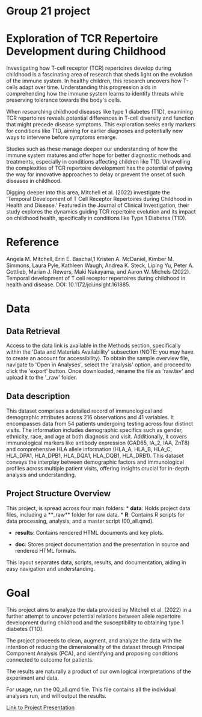 # Group 21 project

# Exploration of TCR Repertoire Development during Childhood

Investigating how T-cell receptor (TCR) repertoires develop during childhood is a fascinating area of research that sheds light on the evolution of the immune system. In healthy children, this research uncovers how T-cells adapt over time. Understanding this progression aids in comprehending how the immune system learns to identify threats while preserving tolerance towards the body's cells.

When researching childhood diseases like type 1 diabetes (T1D), examining TCR repertoires reveals potential differences in T-cell diversity and function that might precede disease symptoms. This exploration seeks early markers for conditions like T1D, aiming for earlier diagnoses and potentially new ways to intervene before symptoms emerge.

Studies such as these manage deepen our understanding of how the immune system matures and offer hope for better diagnostic methods and treatments, especially in conditions affecting children like T1D. Unravelling the complexities of TCR repertoire development has the potential of paving the way for innovative approaches to delay or prevent the onset of such diseases in childhood.

Digging deeper into this area, Mitchell et al. (2022) investigate the 'Temporal Development of T Cell Receptor Repertoires during Childhood in Health and Disease.' Featured in the Journal of Clinical Investigation, their study explores the dynamics guiding TCR repertoire evolution and its impact on childhood health, specifically in conditions like Type 1 Diabetes (T1D).

# Reference

Angela M. Mitchell, Erin E. Baschal,1 Kristen A. McDaniel, Kimber M. Simmons, Laura Pyle, Kathleen Waugh, Andrea K. Steck, Liping Yu, Peter A. Gottlieb, Marian J. Rewers, Maki Nakayama, and Aaron W. Michels (2022). Temporal development of T cell receptor repertoires during childhood in health and disease. DOI: 10.1172/jci.insight.161885.

# Data

## Data Retrieval

Access to the data link is available in the Methods section, specifically within the 'Data and Materials Availability' subsection (NOTE: you may have to create an account for accessibility). To obtain the sample overview file, navigate to 'Open in Analyses', select the 'analysis' option, and proceed to click the 'export' button. Once downloaded, rename the file as 'raw.tsv' and upload it to the '\_raw' folder.

## Data description

This dataset comprises a detailed record of immunological and demographic attributes across 216 observations and 41 variables. It encompasses data from 54 patients undergoing testing across four distinct visits. The information includes demographic specifics such as gender, ethnicity, race, and age at both diagnosis and visit. Additionally, it covers immunological markers like antibody expression (GAD65, IA_2, IAA, ZnT8) and comprehensive HLA allele information (HLA_A, HLA_B, HLA_C, HLA_DPA1, HLA_DPB1, HLA_DQA1, HLA_DQB1, HLA_DRB1). This dataset conveys the interplay between demographic factors and immunological profiles across multiple patient visits, offering insights crucial for in-depth analysis and understanding.

## Project Structure Overview

This project, is spread across four main folders: \* **data**: Holds project data files, including a \*\*\_raw\*\* folder for raw data. \* **R**: Contains R scripts for data processing, analysis, and a master script (00_all.qmd).

-   **results**: Contains rendered HTML documents and key plots.

-   **doc**: Stores project documentation and the presentation in source and rendered HTML formats.

This layout separates data, scripts, results, and documentation, aiding in easy navigation and understanding.

# Goal

This project aims to analyze the data provided by Mitchell et al. (2022) in a further attempt to uncover potential relations between allele repertoire development during childhood and the susceptibility to obtaining type 1 diabetes (T1D).

The project proceeds to clean, augment, and analyze the data with the intention of reducing the dimensionality of the dataset through Principal Component Analysis (PCA), and identifying and proposing conditions connected to outcome for patients.

The results are naturally a product of our own logical interpretations of the experiment and data.

For usage, run the 00_all.qmd file. This file contains all the individual analyses run, and will output the results.

[Link to Project Presentation](https://teaching.healthtech.dtu.dk/22100/rstudio1/files/projects/group_21_project/doc/presentation.html#)
